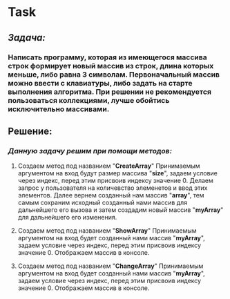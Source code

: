 # **Task**
## *Задача:* 
### Написать программу, которая из имеющегося массива строк формирует новый массив из строк, длина которых меньше, либо равна 3 символам. Первоначальный массив можно ввести с клавиатуры, либо задать на старте выполнения алгоритма. При решении не рекомендуется пользоваться коллекциями, лучше обойтись исключительно массивами.

## Решение:
### *Данную задачу решим при помощи методов:*
1. Создаем метод под названием "**CreateArray**" Принимаемым аргументом на вход будут размер массива  "**size**", задаем условие через индекс, перед этим присвоив индексу значение 0. Делаем запрос у пользователя на количевство элеменетов и ввод этих элементов. Далее вернем созданный нам массив "**array**", тем самым сохраним исходный созданный нами массив для дальнейшего его вызова и затем создадим новый массив "**myArray**" для дальнейшего его изменения.

2. Создаем метод под названием "**ShowArray**" Принимаемым аргументом на вход будет созданный нами массив  "**myArray**", задаем условие через индекс, перед этим присвоив индексу значение 0. Отображаем массив в консоле.

3. Создаем метод под названием "**ChangeArray**" Принимаемым аргументом на вход будет созданный нами массив  "**myArray**", задаем условие через индекс, перед этим присвоив индексу значение 0. Отображаем массив в консоле.